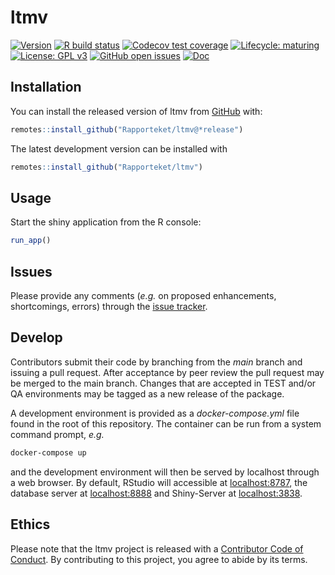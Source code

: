 
# ltmv

<!-- badges: start -->
[![Version](https://img.shields.io/github/v/release/rapporteket/ltmv?sort=semver)](https://github.com/rapporteket/ltmv/releases)
[![R build status](https://github.com/rapporteket/ltmv/workflows/R-CMD-check/badge.svg)](https://github.com/rapporteket/ltmv/actions)
[![Codecov test coverage](https://codecov.io/gh/Rapporteket/ltmv/branch/main/graph/badge.svg)](https://codecov.io/gh/Rapporteket/ltmv?branch=main)
[![Lifecycle: maturing](https://img.shields.io/badge/lifecycle-maturing-blue.svg)](https://www.tidyverse.org/lifecycle/#maturing)
[![License: GPL v3](https://img.shields.io/badge/License-GPLv3-blue.svg)](https://www.gnu.org/licenses/gpl-3.0)
[![GitHub open issues](https://img.shields.io/github/issues/rapporteket/ltmv.svg)](https://github.com/rapporteket/ltmv/issues)
[![Doc](https://img.shields.io/badge/Doc--grey.svg)](https://rapporteket.github.io/ltmv/)
<!-- badges: end -->


## Installation

You can install the released version of ltmv from [GitHub](https://github.com/Rapporteket/ltmv) with:

```r
remotes::install_github("Rapporteket/ltmv@*release")
```
The latest development version can be installed with
```r
remotes::install_github("Rapporteket/ltmv")
```

## Usage
Start the shiny application from the R console:
```r
run_app()
```

## Issues
Please provide any comments (_e.g._ on proposed enhancements, shortcomings, errors) through the [issue tracker](https://github.com/Rapporteket/ltmv/issues).


## Develop
Contributors submit their code by branching from the _main_ branch and issuing a pull request. After acceptance by peer review the pull request may be merged to the main branch. Changes that are accepted in TEST and/or QA environments may be tagged as a new release of the package.

A development environment is provided as a _docker-compose.yml_ file found in the root of this repository. The container can be run from a system command prompt, _e.g._
```bash
docker-compose up
```
and the development environment will then be served by localhost through a web browser. By default, RStudio will accessible at [localhost:8787](http://localhost:8787), the database server at [localhost:8888](http://localhost:8888) and Shiny-Server at [localhost:3838](http://localhost:3838).

## Ethics
Please note that the ltmv project is released with a [Contributor Code of Conduct](https://contributor-covenant.org/version/2/0/CODE_OF_CONDUCT.html). By contributing to this project, you agree to abide by its terms.

